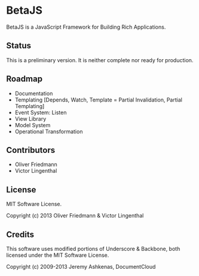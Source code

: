 BetaJS
=================

BetaJS is a JavaScript Framework for Building Rich Applications.


## Status
This is a preliminary version. It is neither complete nor ready for production.


## Roadmap
- Documentation
- Templating [Depends, Watch, Template = Partial Invalidation, Partial Templating]
- Event System: Listen
- View Library
- Model System
- Operational Transformation


## Contributors
- Oliver Friedmann
- Victor Lingenthal


## License
MIT Software License.

Copyright (c) 2013 Oliver Friedmann & Victor Lingenthal


## Credits
This software uses modified portions of Underscore & Backbone, both licensed
under the MIT Software License. 

Copyright (c) 2009-2013 Jeremy Ashkenas, DocumentCloud